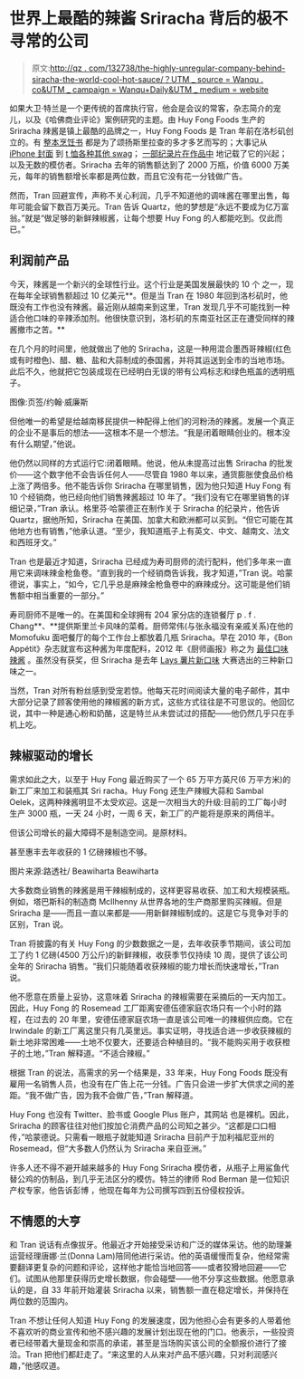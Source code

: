 # 世界上最酷的辣酱 Sriracha 背后的极不寻常的公司

> 原文:[http://qz . com/132738/the-highly-unregular-company-behind-siracha-the-world-cool-hot-sauce/？UTM _ source = Wanqu . co&UTM _ campaign = Wanqu+Daily&UTM _ medium = website](http://qz.com/132738/the-highly-unusual-company-behind-siracha-the-worlds-coolest-hot-sauce/?utm_source=wanqu.co&utm_campaign=Wanqu+Daily&utm_medium=website)

如果大卫·特兰是一个更传统的首席执行官，他会是会议的常客，杂志简介的宠儿，以及《哈佛商业评论》案例研究的主题。由 Huy Fong Foods 生产的 Sriracha 辣酱是镇上最酷的品牌之一，Huy Fong Foods 是 Tran 年前在洛杉矶创立的。有 [整本烹饪书](http://www.amazon.com/The-Sriracha-Cookbook-Rooster-Recipes/dp/1607740036?asc_campaign=kinjalink-20&asc_refurl=https://qz.com/132738/the-highly-unusual-company-behind-siracha-the-worlds-coolest-hot-sauce/&asc_source=&tag=kinjalink-20) 都是为了颂扬斯里拉查的多才多艺而写的；大事记从 [iPhone 封面](http://www.cafepress.com/+sriracha+iphone-cases) 到 [t 恤](http://www.urbanoutfitters.com/urban/catalog/productdetail.jsp?id=29024338)[各种其他 swag](http://blogs.ocweekly.com/stickaforkinit/2011/08/sriracha_five_etsy_items_to_sh.php)； [一部纪录片在作品中](http://srirachamovie.com/) 地记载了它的兴起；以及无数的模仿者。Sriracha 去年的销售额达到了 2000 万瓶，价值 6000 万美元，每年的销售额增长率都是两位数，而且它没有花一分钱做广告。

然而，Tran 回避宣传，声称不关心利润，几乎不知道他的调味酱在哪里出售，每年可能会留下数百万美元。Tran 告诉 Quartz，他的梦想是“永远不要成为亿万富翁。”就是“做足够的新鲜辣椒酱，让每个想要 Huy Fong 的人都能吃到。仅此而已。”

## 利润前产品

今天，辣酱是一个新兴的全球性行业。这个行业是美国发展最快的 10 个 之一，现在每年全球销售额超过 10 亿美元**。但是当 Tran 在 1980 年回到洛杉矶时，他既没有工作也没有辣酱。最近刚从越南来到这里，Tran 发现几乎不可能找到一种适合他口味的辛辣添加剂。他很快意识到，洛杉矶的东南亚社区正在遭受同样的辣酱撤市之苦。**

在几个月的时间里，他就做出了他的 Sriracha，这是一种用混合墨西哥辣椒(红色或有时橙色)、醋、糖、盐和大蒜制成的泰国酱，并将其运送到全市的当地市场。此后不久，他就把它包装成现在已经明白无误的带有公鸡标志和绿色瓶盖的透明瓶子。



图像:页签/约翰·威廉斯



但他唯一的希望是给越南移民提供一种配得上他们的河粉汤的辣酱。发展一个真正的企业不是事后的想法——这根本不是一个想法。“我是闭着眼睛创业的。根本没有什么期望，”他说。

他仍然以同样的方式运行它:闭着眼睛。他说，他从未提高过出售 Sriracha 的批发价——这个数字他不会告诉任何人——尽管自 1980 年以来，通货膨胀使食品价格上涨了两倍多。他不能告诉你 Sriracha 在哪里销售，因为他只知道 Huy Fong 有 10 个经销商，他已经向他们销售辣酱超过 10 年了。“我们没有它在哪里销售的详细记录，”Tran 承认。格里芬·哈蒙德正在制作关于 Sriracha 的纪录片，他告诉 Quartz，据他所知，Sriracha 在美国、加拿大和欧洲都可以买到。“但它可能在其他地方也有销售，”他承认道。“至少，我知道瓶子上有英文、中文、越南文、法文和西班牙文。”

Tran 也是最近才知道，Sriracha 已经成为寿司厨师的流行配料，他们多年来一直用它来调味辣金枪鱼卷。“直到我的一个经销商告诉我，我才知道，”Tran 说。哈蒙德说，事实上，“如今，它几乎总是麻辣金枪鱼卷中的麻辣成分。这可能是他们销售额中相当重要的一部分。”

寿司厨师不是唯一的。在美国和全球拥有 204 家分店的连锁餐厅 p . f . Chang**、**提供斯里兰卡风味的菜肴。厨师常伟(与张永福没有亲戚关系)在他的 Momofuku 面吧餐厅的每个工作台上都放着几瓶 Sriracha。早在 2010 年，《Bon Appétit》杂志就宣布这种酱为年度配料，2012 年《厨师画报》称之为 [最佳口味辣酱](http://www.cooksillustrated.com/tastetests/overview.asp?docid=10047) 。虽然没有获奖，但 Sriracha 是去年 [Lays 薯片新口味](http://www.businessinsider.com/winner-of-lays-new-flavor-contest-is-2013-5) 大赛选出的三种新口味之一。

当然，Tran 对所有粉丝感到受宠若惊。他每天花时间阅读大量的电子邮件，其中大部分记录了顾客使用他的辣椒酱的新方式，这些方式往往是不可思议的。他回忆说，其中一种是通心粉和奶酪，这是特兰从未尝试过的搭配——他仍然几乎只在手机上吃。

## 辣椒驱动的增长

需求如此之大，以至于 Huy Fong 最近购买了一个 65 万平方英尺(6 万平方米)的新工厂来加工和装瓶其 Sri racha。Huy Fong 还生产辣椒大蒜和 Sambal Oelek，这两种辣酱明显不太受欢迎。这是一次相当大的升级:目前的工厂每小时生产 3000 瓶，一天 24 小时，一周 6 天，新工厂的产能将是原来的两倍半。

但该公司增长的最大障碍不是制造空间。是原材料。



甚至惠丰去年收获的 1 亿磅辣椒也不够。

图片来源:路透社/ Beawiharta Beawiharta



大多数商业销售的辣酱是用干辣椒制成的，这样更容易收获、加工和大规模装瓶。例如，塔巴斯科的制造商 McIlhenny 从世界各地的生产商那里购买辣椒。但是 Sriracha 是——而且一直以来都是——用新鲜辣椒制成的。这是它与竞争对手的区别，Tran 说。

Tran 将披露的有关 Huy Fong 的少数数据之一是，去年收获季节期间，该公司加工了约 1 亿磅(4500 万公斤)的新鲜辣椒，收获季节仅持续 10 周，提供了该公司全年的 Sriracha 销售。“我们只能随着收获辣椒的能力增长而快速增长，”Tran 说。

他不愿意在质量上妥协，这意味着 Sriracha 的辣椒需要在采摘后的一天内加工。因此，Huy Fong 的 Rosemead 工厂距离安德伍德家庭农场只有一个小时的路程，在过去的 20 年里，安德伍德家庭农场一直是该公司唯一的辣椒供应商。它在 Irwindale 的新工厂离这里只有几英里远。事实证明，寻找适合进一步收获辣椒的新土地非常困难——土地不仅要大，还要适合种植目的。“我不能购买用于收获橙子的土地，”Tran 解释道。“不适合辣椒。”

根据 Tran 的说法，高需求的另一个结果是，33 年来，Huy Fong Foods 既没有雇用一名销售人员，也没有在广告上花一分钱。广告只会进一步扩大供求之间的差距。“我不做广告，因为我不会做广告，”Tran 解释道。

Huy Fong 也没有 Twitter、脸书或 Google Plus 账户，其网站 也是裸机。因此，Sriracha 的顾客往往对他们按加仑消费产品的公司知之甚少。“这都是口口相传，”哈蒙德说。只需看一眼瓶子就能知道 Sriracha 目前产于加利福尼亚州的 Rosemead，但“大多数人仍然认为 Sriracha 来自亚洲。”

许多人还不得不避开越来越多的 Huy Fong Sriracha 模仿者，从瓶子上用鲨鱼代替公鸡的仿制品，到几乎无法区分的模仿。特兰的律师 Rod Berman 是一位知识产权专家，他告诉彭博 ，他现在每年为公司撰写四到五份侵权投诉。

## 不情愿的大亨

和 Tran 说话有点像拔牙。他最近才开始接受采访和广泛的媒体采访。他的助理兼运营经理唐娜·兰(Donna Lam)陪同他进行采访。他的英语缓慢而复杂，他经常需要翻译更复杂的问题和评论，这样他才能恰当地回答——或者狡猾地回避——它们。试图从他那里获得历史增长数据，你会碰壁——他不分享这些数据。他愿意承认的是，自 33 年前开始灌装 Sriracha 以来，销售额一直在稳定增长，并保持在两位数的范围内。

Tran 不想让任何人知道 Huy Fong 的发展速度，因为他担心会有更多的人带着他不喜欢听的商业宣传和他不感兴趣的发展计划出现在他的门口。他表示，一些投资者已经带着大量现金和崇高的承诺，甚至是当场购买该公司的全额报价进行了接洽。Tran 把他们都赶走了。“来这里的人从来对产品不感兴趣，只对利润感兴趣，”他感叹道。